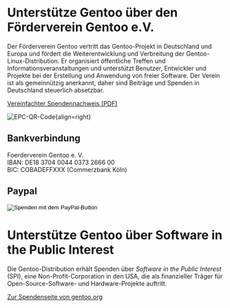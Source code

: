<!--
.. title: Spenden
.. slug: spenden
.. date: 2025-02-08 14:14:07 UTC+01:00
.. tags: 
.. category: 
.. link: 
.. description: 
.. type: text
-->

Unterstütze Gentoo über den Förderverein Gentoo e.V.
====================================================
Der Förderverein Gentoo vertritt das Gentoo-Projekt in Deutschland
und Europa und fördert die Weiterentwicklung und Verbreitung der
Gentoo-Linux-Distribution. Er organisiert öffentliche Treffen und
Informationsveranstaltungen und unterstützt Benutzer, Entwickler
und Projekte bei der Erstellung und Anwendung von freier Software.
Der Verein ist als gemeinnützig anerkannt, daher sind Beiträge und
Spenden in Deutschland steuerlich absetzbar.

[Vereinfachter Spendennachweis (PDF)](/downloads/Spendennachweis.pdf)

![EPC-QR-Code](/images/qrcode-spende.png){align=right}

Bankverbindung
--------------
Foerderverein Gentoo e. V.  
IBAN: DE18 3704 0044 0373 2666 00  
BIC: COBADEFFXXX (Commerzbank Köln)

Paypal
------
<form action="https://www.paypal.com/donate" method="post">
  <input type="hidden" name="hosted_button_id" value="JQ6XDQ68T6AUN" />
  <input type="image" src="/images/paypal-button.png" name="submit"
         alt="Spenden mit dem PayPal-Button" />
</form>

Unterstütze Gentoo über Software in the Public Interest
=======================================================
Die Gentoo-Distribution erhält Spenden über *Software in the Public
Interest* (SPI), eine Non-Profit-Corporation in den USA, die als
finanzieller Träger für Open-Source-Software- und Hardware-Projekte
auftritt.

[Zur Spendenseite von gentoo.org](https://www.gentoo.org/donate/)
